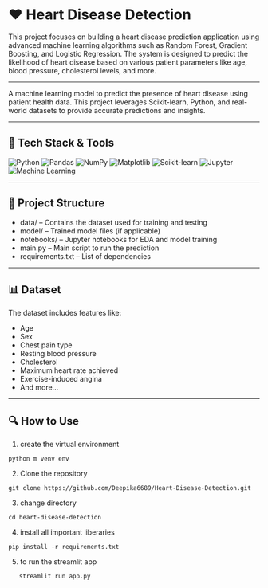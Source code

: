 # ❤ Heart Disease Detection
This project focuses on building a heart disease prediction application using advanced machine learning algorithms such as Random Forest, Gradient Boosting, and Logistic Regression. The system is designed to predict the likelihood of heart disease based on various patient parameters like age, blood pressure, cholesterol levels, and more.


----------------------------------------

A machine learning model to predict the presence of heart disease using patient health data. This project leverages Scikit-learn, Python, and real-world datasets to provide accurate predictions and insights.

-------------------------

## 🚀 Tech Stack & Tools
![Python](https://img.shields.io/badge/Python-3776AB?style=for-the-badge&logo=python&logoColor=white)
![Pandas](https://img.shields.io/badge/Pandas-150458?style=for-the-badge&logo=pandas&logoColor=white)
![NumPy](https://img.shields.io/badge/NumPy-013243?style=for-the-badge&logo=numpy&logoColor=white)
![Matplotlib](https://img.shields.io/badge/Matplotlib-11557C?style=for-the-badge&logo=matplotlib&logoColor=white)
![Scikit-learn](https://img.shields.io/badge/Scikit--learn-F7931E?style=for-the-badge&logo=scikit-learn&logoColor=white)
![Jupyter](https://img.shields.io/badge/Jupyter-F37626?style=for-the-badge&logo=jupyter&logoColor=white)
![Machine Learning](https://img.shields.io/badge/Machine%20Learning-00C7B7?style=for-the-badge)

----------------------------------------------------------------------------

## 📂 Project Structure

- data/ – Contains the dataset used for training and testing
- model/ – Trained model files (if applicable)
- notebooks/ – Jupyter notebooks for EDA and model training
- main.py – Main script to run the prediction
- requirements.txt – List of dependencies

--------------------------------

## 📊 Dataset

The dataset includes features like:
- Age
- Sex
- Chest pain type
- Resting blood pressure
- Cholesterol
- Maximum heart rate achieved
- Exercise-induced angina
- And more...

---------------

## 🔍 How to Use
1. create the virtual environment
```
python m venv env
```
   

2. Clone the repository  
```
git clone https://github.com/Deepika6689/Heart-Disease-Detection.git
```

3. change directory
```
cd heart-disease-detection
```

4. install all important liberaries
```
pip install -r requirements.txt
```

5. to run the streamlit app
```
   streamlit run app.py
```
